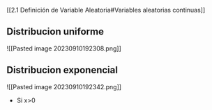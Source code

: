 [[2.1 Definición de Variable Aleatoria#Variables aleatorias continuas]]

## Distribucion uniforme
![[Pasted image 20230910192308.png]]

## Distribucion exponencial 
![[Pasted image 20230910192342.png]]
- Si x>0 